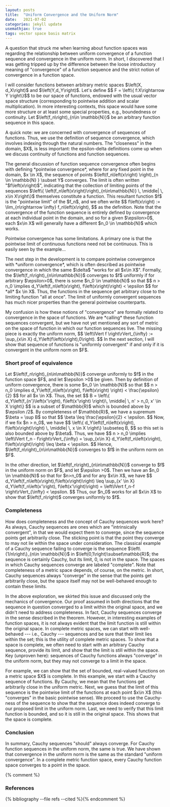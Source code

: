 ```yaml
---
layout: posts
title:  "Uniform Convergence and the Uniform Norm"
date:   2021-07-02
categories: jekyll update
usemathjax: true
tags: vector space basis matrix
---
```

<p>
    A question that struck me when learning about function spaces was regarding the relationship between uniform convergence of a function sequence and convergence in the uniform norm. In short, I discovered that I was getting tripped up by the difference between the loose introductory meaning of "convergence" of a function sequence and the strict notion of convergence in a function space.
</p>
<p>
    I will consider functions between arbitrary metric spaces $\left(X, d_X\right)$ and $\left(Y,d_Y\right)$. Let's define $$ F = \left\{ f:X\rightarrow Y \right\}$$ to be our space of functions, endowed with the usual vector space structure (corresponding to pointwise addition and scalar multiplication). In more interesting contexts, this space would have some more structure or at least some special properties, e.g., boundedness or continuity. Let $\left(f_n\right)_{n\in \mathbb{N}}$ be an arbitrary function sequence in this space.
</p>
<p>
    A quick note: we are concerned with convergence of sequences of functions. Thus, we use the definition of sequence convergence, which involves indexing through the natural numbers. The "closeness" in the domain, $X$, is less important: the epsilon-delta definitions come up when we discuss continuity of functions and function sequences.
</p>
<p>
    The general discussion of function sequence convergence often begins with defining *pointwise convergence*, where for any fixed point in the domain, $x \in X$, the sequence of points $\left(f_n\left(x\right) \right)_{n \in \mathbb{N} } \subset Y$ converges. The limit is often written "$f\left(x\right)$", indicating that the collection of limiting points of the sequences $\left\{ \left(f_n\left(x\right)\right)_{n\in\mathbb{N}} \, \middle| \, x\in X\right\}$ themselves constitute a function. This resultant function $f$ is the "pointwise limit" of the $f_n$, and we often write $$ f\left(x\right) := \lim_{n\rightarrow \infty} f_n\left(x\right), $$ as the definition. Note that the convergence of the function sequence is entirely defined by convergence at each individual point in the domain, and so for a given $\epsilon>0$, each $x\in X$ will generally have a different $n_0 \in \mathbb{N}$ which works.
</p>
<p>
    Pointwise convergence has some limitations. A primary one is that the pointwise limit of continuous functions need not be continuous. This is easily seen by the example...
</p>
<p>
    The next step in the development is to compare pointwise convergence with *uniform convergence*, which is often described as pointwise convergence in which the same $\delta$ "works for all $x\in X$". Formally, the $\left(f_n\right)_{n\in\mathbb{N}}$ converges to $f$ uniformly if for arbitrary $\epsilon>0$, there is some $n_0 \in \mathbb{N}$ so that $$ n > n_0 \implies d_Y\left(f_n\left(x\right), f\left(x\right)\right) < \epsilon $$ for *all* $x \in X$. Thus, the functions in the sequence get arbitrary close to the limiting function "all at once". The limit of uniformly convergent sequences has much nicer properties than the general pointwise counterparts.
</p>
<p>
    My confusion is how these notions of "convergence" are formally related to convergence in the space of functions. We are *calling* these function sequences convergent, but we have not yet mentioned any sort of metric on the space of function in which our function sequences live. The missing piece is exactly the uniform norm, $$ \left\lVert f \right\rVert_{\infty} := \sup_{x\in X} d_Y\left(f\left(x\right),0\right). $$ In the next section, I will show that sequence of functions is "uniformly convergent" if and only if it is convergent in the uniform norm on $F$.
</p>

### Short proof of equivalence
<p>
    Let $\left(f_n\right)_{n\in\mathbb{N}}$ converge uniformly to $f$ in the function space $F$, and let $\epsilon >0$ be given. Then by definition of uniform convergence, there is some $n_0 \in \mathbb{N}$ so that $$ n > n_0 \implies d_Y\left(f_n\left(x\right), f\left(x\right) \right) < \frac{\epsilon}{2} $$ for all $x \in X$. Thus, the set $$ B =
    \left\{ d_Y\left(f_{n'}\left(x'\right), f\left(x'\right) \right)\, \middle| \, n' > n_0, x' \in X \right\} $$ is a subset of $\mathbb{R}$ which is bounded above by $\epsilon /2$. By completeness of $\mathbb{R}$, we have a supremum $\beta = \sup B$ so that $$ \beta \leq \frac{\epsilon}{2} < \epsilon. $$ Now, if we fix $n > n_0$, we have $$ \left\{ d_Y\left(f_n\left(x\right), f\left(x\right)\right) \, \middle| \, x \in X \right\} \subseteq B, $$ so this set is also bounded above by $\beta$. Thus, we have $$ n > n_0 \implies \left\lVert f_n - f\right\rVert_{\infty} = \sup_{x\in X} d_Y\left(f_n\left(x\right), f\left(x\right)\right) \leq \beta < \epsilon. $$ Hence, $\left(f_n\right)_{n\in\mathbb{N}}$ converges to $f$ in the uniform norm on $F$.
</p>
<p>
    In the other direction, let $\left(f_n\right)_{n\in\mathbb{N}}$ converge to $f$ in the uniform norm on $F$, and let $\epsilon >0$. Then we have an $n_0 \in \mathbb{N}$ so that for $n>n_0$ and for any $x\in X$, we have $$ d_Y\left(f_n\left(x\right),f\left(x\right)\right) \leq \sup_{x' \in X} d_Y\left(f_n\left(x'\right), f\left(x'\right)\right) = \left\lVert f_n-f \right\rVert_{\infty} < \epsilon. $$ Thus, our $n_0$ works for all $x\in X$ to show that $\left(f_n\right)$ converges uniformly to $f$.
</p>


### Completeness
<p>
    How does completeness and the concept of Cauchy sequences work here? As always, Cauchy sequences are ones which are "intrinsically convergent", in that we would expect them to converge, since the sequence points get arbitrarily close. The sticking point is that the point they converge to may not lie within the space under consideration. The classical example of a Cauchy sequence failing to converge is the sequence $\left\{1/n\right\}_{n\in \mathbb{N}}$ in $\left(0,1\right)\subset\mathbb{R}$; the sequence is certainly Cauchy, but its limit, 0, is not in the space. The spaces in which Cauchy sequences converge are labeled "complete". Note that completeness of a metric space depends, of course, on the metric. In short, Cauchy sequences always "converge" in the sense that the points get arbitrarily close, but the space itself may not be well-behaved enough to contain these limits.
</p>
<p>
    In the above exploration, we skirted this issue and discussed only the mechanics of convergence. Our proof assumed in both directions that the sequence in question converged to a limit within the original space, and we didn't need to address completeness. In fact, Cauchy sequences converge in the sense described in the theorem. However, in interesting examples of function spaces, it is not always evident that the limit function is still within the original space. In complete metric spaces, we can start with well-behaved --- i.e., Cauchy --- sequences and be sure that their limit lies within the set; this is the utility of complete metric spaces. To show that a space is complete, we often need to start with an arbitrary Cauchy sequence, provide its limit, and show that the limit is still within the space. Key (unproven here): sequences of Cauchy functions always "converge" in the uniform norm, but they may not converge to a limit in the space.
</p>
<p>
    For example, we can show that the set of bounded, real-valued functions on a metric space $X$ is complete. In this example, we start with a Cauchy sequence of functions. By Cauchy, we mean that the functions get arbitrarily close in the uniform metric. Next, we guess that the limit of this sequence is the pointwise limit of the functions at each point $x\in X$ (this "converges" in the basic pointwise sense). We proceed to use the Cauchy-ness of the sequence to show that the sequence does indeed converge to our proposed limit in the uniform norm. Last, we need to verify that this limit function is bounded, and so it is still in the original space. This shows that the space is complete.
</p>




### Conclusion
<p>
    In summary, Cauchy sequences "should" always converge. For Cauchy function sequences in the uniform norm, the same is true. We have shown that convergence in the uniform norm is the same as the standard "uniform convergence". In a complete metric function space, every Cauchy function space converges to a point in the space.
</p>


{% comment %}
<h3>References</h3>
{% bibliography --file refs --cited %}{% endcomment %}
